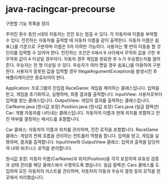 # java-racingcar-precourse

구현할 기능 목록을 정리

주어진 횟수 동안 n대의 자동차는 전진 또는 멈출 수 있다.
각 자동차에 이름을 부여할 수 있다. 전진하는 자동차를 출력할 때 자동차 이름을 같이 출력한다.
자동차 이름은 쉼표(,)를 기준으로 구분하며 이름은 5자 이하만 가능하다.
사용자는 몇 번의 이동을 할 것인지를 입력할 수 있어야 한다.
전진하는 조건은 0에서 9 사이에서 무작위 값을 구한 후 무작위 값이 4 이상일 경우이다.
자동차 경주 게임을 완료한 후 누가 우승했는지를 알려준다. 우승자는 한 명 이상일 수 있다.
우승자가 여러 명일 경우 쉼표(,)를 이용하여 구분한다.
사용자가 잘못된 값을 입력할 경우 IllegalArgumentException을 발생시킨 후 애플리케이션은 종료되어야 한다.

Application: 프로그램의 진입점
RaceGame: 게임을 제어하는 클래스입니다. 입력을 받고, 게임을 초기화하고, 실행하며, 최종 결과를 출력합니다.
InputView: 사용자로부터 입력을 받는 클래스입니다.
OutputView: 게임의 결과를 출력하는 클래스입니다.
CarName.java (원시값 포장)
Position.java (원시값 포장)
Cars.java (일급 컬렉션)
Car: 개별 자동차를 나타내는 클래스입니다. 자동차의 이름과 현재 위치를 포함하고 전진 여부를 결정하는 메서드를 포함합니다.


Car 클래스: 자동차의 이름과 위치를 관리하며, 전진 로직을 포함합니다.
RaceGame 클래스: 게임의 전체 흐름을 관리하는 컨트롤러 역할을 합니다. 입력을 받고, 게임을 실행하며, 결과를 출력합니다.
InputView와 OutputView 클래스: 입력과 출력을 담당하여 UI와 비즈니스 로직을 분리합니다.

원시값 포장:
자동차 이름(CarName)과 위치(Position)을 각각 포장하여 유효성 검증과 상태 관리를 해당 클래스에서 수행하도록 했습니다.
일급 컬렉션:
Cars 클래스를 도입하여 모든 자동차의 리스트를 관리하며, 자동차의 이동과 우승자 결정 등의 로직을 한 곳에서 처리했습니다.